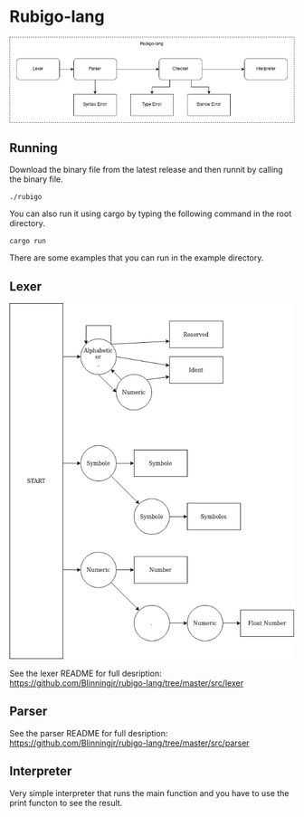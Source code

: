 # Rubigo-lang
![Rubigo-lang](https://github.com/Blinningjr/rubigo-lang/blob/master/images/rubigo_lang.png)

## Running
Download the binary file from the latest release and then runnit by calling the binary file.

```
./rubigo
```

You can also run it using cargo by typing the following command in the root directory.

```
cargo run
```

There are some examples that you can run in the example directory.

## Lexer
![Rubigo Lexer fsm](https://github.com/Blinningjr/rubigo-lang/blob/master/images/lexer/rubigo_lexer_fsm.png)

See the lexer README for full desription: https://github.com/Blinningjr/rubigo-lang/tree/master/src/lexer


## Parser
See the parser README for full desription: https://github.com/Blinningjr/rubigo-lang/tree/master/src/parser

## Interpreter
Very simple interpreter that runs the main function and you have to use the print functon to see the result.
